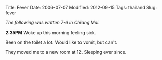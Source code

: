 Title: Fever
Date: 2006-07-07
Modified: 2012-09-15
Tags: thailand
Slug: fever

<em>The following was written 7-6 in Chiang Mai.</em>

<strong>2:35PM</strong>
Woke up this morning feeling sick.

Been on the toilet a lot. Would like to vomit, but can't.

They moved me to a new room at 12. Sleeping ever since.
